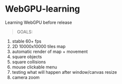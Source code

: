 # WebGPU-learning
Learning WebGPU before release

> GOALS:
1. stable 60+ fps
2. 2D 10000x10000 tiles map
3. automatic render of map + movement
4. square objects
5. square collisions
6. mouse clickable menu
7. testing what will happen after window/canvas resize
8. camera zoom
